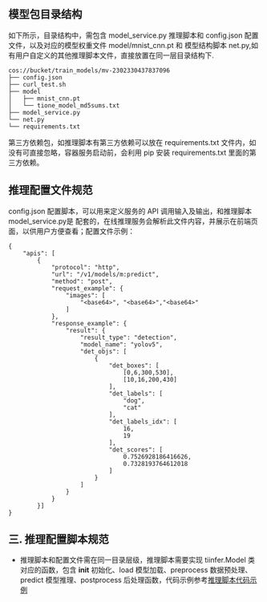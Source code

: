 
## 模型包目录结构
如下所示，目录结构中，需包含 model_service.py 推理脚本和 config.json 配置文件，以及对应的模型权重文件 model/mnist_cnn.pt 和 模型结构脚本 net.py,如有用户自定义的其他推理脚本文件，直接放置在同一层目录结构下.

```
cos://bucket/train_models/mv-2302330437837096
├── config.json
├── curl_test.sh
├── model
│   ├── mnist_cnn.pt
│   └── tione_model_md5sums.txt
├── model_service.py
└── net.py
└── requirements.txt

```
第三方依赖包，如推理脚本有第三方依赖可以放在 requirements.txt 文件内，如没有可直接忽略，容器服务启动前，会利用 pip 安装 requirements.txt 里面的第三方依赖。

## 推理配置文件规范
config.json 配置脚本，可以用来定义服务的 API 调用输入及输出，和推理脚本 model_service.py是 配套的，在线推理服务会解析此文件内容，并展示在前端页面，以供用户方便查看；配置文件示例：
```
{
    "apis": [
        {
            "protocol": "http",
            "url": "/v1/models/m:predict",
            "method": "post",
            "request_example": {
                "images": [
                    "<base64>", "<base64>","<base64>"
                ]
            },
            "response_example": {
                "result": {
                    "result_type": "detection",
                    "model_name": "yolov5",
                    "det_objs": [
                        {
                            "det_boxes": [
                                [0,6,300,530],
                                [10,16,200,430]
                            ],
                            "det_labels": [
                                "dog",
                                "cat"
                            ],
                            "det_labels_idx": [
                                16,
                                19
                            ],
                            "det_scores": [
                                0.7526928186416626,
                                0.7328193764612018
                            ]
                        }
                    ]
                }
            }
        }]
}
```
## 三. 推理配置脚本规范
- 推理脚本和配置文件需在同一目录层级，推理脚本需要实现 tiinfer.Model 类对应的函数，包含 __init__ 初始化、load 模型加载、preprocess 数据预处理、predict 模型推理、postprocess 后处理函数，代码示例参考[推理脚本代码示例](./推理脚本代码示例.md)
